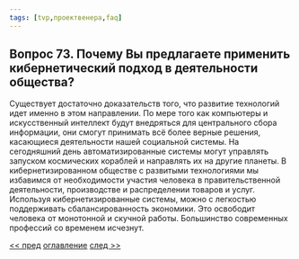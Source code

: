 ```yaml
---
tags: [tvp,проектвенера,faq]
---
```

## Вопрос 73. Почему Вы предлагаете применить кибернетический подход в деятельности общества?

Существует достаточно доказательств того, что развитие технологий идет именно в этом направлении. По мере того как компьютеры и искусственный интеллект будут внедряться для центрального сбора информации, они смогут принимать всё более верные решения, касающиеся деятельности нашей социальной системы. На сегодняшний день автоматизированные системы могут управлять запуском космических кораблей и направлять их на другие планеты. В кибернетизированном обществе с развитыми технологиями мы избавимся от необходимости участия человека в правительственной деятельности, производстве и распределении товаров и услуг. Используя кибернетизированные системы, можно с легкостью поддерживать сбалансированность экономики. Это освободит человека от монотонной и скучной работы. Большинство современных профессий со временем исчезнут.

[<< пред](Вопрос%2072.%20Не%20потеряют%20ли%20люди%20желание%20вообще%20что-нибудь%20делать.md) [оглавление](FAQ%20%D0%BF%D0%BE%20%D0%BF%D1%80%D0%BE%D0%B5%D0%BA%D1%82%D1%83%20%C2%AB%D0%92%D0%B5%D0%BD%D0%B5%D1%80%D0%B0%C2%BB.md) [след >>](Вопрос%2074.%20Что%20произойдет%20через%20поколения,%20когда%20старые%20системы%20начнут%20разрушаться,%20а%20в%20обществе%20останутся%20только%20поэты%20и%20физики-теоретики.md)